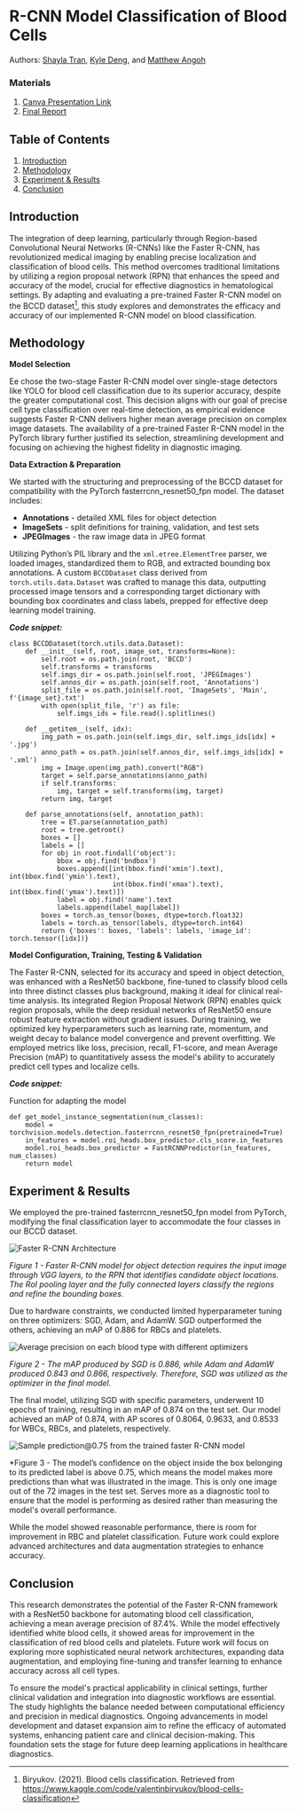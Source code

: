 # R-CNN Model Classification of Blood Cells
Authors: [Shayla Tran](https://github.com/shaytran), [Kyle Deng](https://github.com/kt1720), and [Matthew Angoh](https://github.com/mattangoh)

### Materials
1. [Canva Presentation Link](https://www.canva.com/design/DAGCEbQBBcA/PAIfLsvr-iG_aeB65WWUzA/edit?utm_content=DAGCEbQBBcA&utm_campaign=designshare&utm_medium=link2&utm_source=sharebutton)
2. [Final Report](https://docs.google.com/document/d/1iAYaF60E2SaE3Sui7MzJriaIPZJeps9ty-6np5Zf-nQ/edit?usp=sharing)

## Table of Contents
1. [Introduction](#introduction)
2. [Methodology](#methodology)
3. [Experiment & Results](#experiment--results)
4. [Conclusion](#conclusion)

## Introduction
The integration of deep learning, particularly through Region-based Convolutional Neural Networks (R-CNNs) like the Faster R-CNN, has revolutionized medical imaging by enabling precise localization and classification of blood cells. This method overcomes traditional limitations by utilizing a region proposal network (RPN) that enhances the speed and accuracy of the model, crucial for effective diagnostics in hematological settings. By adapting and evaluating a pre-trained Faster R-CNN model on the BCCD dataset[^1], this study explores and demonstrates the efficacy and accuracy of our implemented R-CNN model on blood classification.

## Methodology
**Model Selection**

Ee chose the two-stage Faster R-CNN model over single-stage detectors like YOLO for blood cell classification due to its superior accuracy, despite the greater computational cost. This decision aligns with our goal of precise cell type classification over real-time detection, as empirical evidence suggests Faster R-CNN delivers higher mean average precision on complex image datasets. The availability of a pre-trained Faster R-CNN model in the PyTorch library further justified its selection, streamlining development and focusing on achieving the highest fidelity in diagnostic imaging.

**Data Extraction & Preparation**

We started with the structuring and preprocessing of the BCCD dataset for compatibility with the PyTorch fasterrcnn_resnet50_fpn model. The dataset includes:

* __Annotations__ - detailed XML files for object detection
* __ImageSets__ - split definitions for training, validation, and test sets
* __JPEGImages__ - the raw image data in JPEG format

Utilizing Python’s PIL library and the `xml.etree.ElementTree` parser, we loaded images, standardized them to RGB, and extracted bounding box annotations. A custom `BCCDDataset` class derived from `torch.utils.data.Dataset` was crafted to manage this data, outputting processed image tensors and a corresponding target dictionary with bounding box coordinates and class labels, prepped for effective deep learning model training.

***Code snippet:***
```
class BCCDDataset(torch.utils.data.Dataset):
    def __init__(self, root, image_set, transforms=None):
        self.root = os.path.join(root, 'BCCD')
        self.transforms = transforms
        self.imgs_dir = os.path.join(self.root, 'JPEGImages')
        self.annos_dir = os.path.join(self.root, 'Annotations')
        split_file = os.path.join(self.root, 'ImageSets', 'Main', f'{image_set}.txt')
        with open(split_file, 'r') as file:
            self.imgs_ids = file.read().splitlines()

    def __getitem__(self, idx):
        img_path = os.path.join(self.imgs_dir, self.imgs_ids[idx] + '.jpg')
        anno_path = os.path.join(self.annos_dir, self.imgs_ids[idx] + '.xml')
        img = Image.open(img_path).convert("RGB")
        target = self.parse_annotations(anno_path)
        if self.transforms:
            img, target = self.transforms(img, target)
        return img, target

    def parse_annotations(self, annotation_path):
        tree = ET.parse(annotation_path)
        root = tree.getroot()
        boxes = []
        labels = []
        for obj in root.findall('object'):
            bbox = obj.find('bndbox')
            boxes.append([int(bbox.find('xmin').text), int(bbox.find('ymin').text),
                          int(bbox.find('xmax').text), int(bbox.find('ymax').text)])
            label = obj.find('name').text
            labels.append(label_map[label])
        boxes = torch.as_tensor(boxes, dtype=torch.float32)
        labels = torch.as_tensor(labels, dtype=torch.int64)
        return {'boxes': boxes, 'labels': labels, 'image_id': torch.tensor([idx])}
```

**Model Configuration, Training, Testing & Validation**

The Faster R-CNN, selected for its accuracy and speed in object detection, was enhanced with a ResNet50 backbone, fine-tuned to classify blood cells into three distinct classes plus background, making it ideal for clinical real-time analysis. Its integrated Region Proposal Network (RPN) enables quick region proposals, while the deep residual networks of ResNet50 ensure robust feature extraction without gradient issues. During training, we optimized key hyperparameters such as learning rate, momentum, and weight decay to balance model convergence and prevent overfitting. We employed metrics like loss, precision, recall, F1-score, and mean Average Precision (mAP) to quantitatively assess the model's ability to accurately predict cell types and localize cells. 

***Code snippet:***

Function for adapting the model
```
def get_model_instance_segmentation(num_classes):
    model = torchvision.models.detection.fasterrcnn_resnet50_fpn(pretrained=True)
    in_features = model.roi_heads.box_predictor.cls_score.in_features
    model.roi_heads.box_predictor = FastRCNNPredictor(in_features, num_classes)
    return model
```

## Experiment & Results
We employed the pre-trained fasterrcnn_resnet50_fpn model from PyTorch, modifying the final classification layer to accommodate the four classes in our BCCD dataset. 

![Faster R-CNN Architecture](img/faster_rcnn.png)

*Figure 1 - Faster R-CNN model for object detection requires the input image through VGG layers, to the RPN that identifies candidate object locations. The RoI pooling layer and the fully connected layers classify the regions and refine the bounding boxes.*

Due to hardware constraints, we conducted limited hyperparameter tuning on three optimizers: SGD, Adam, and AdamW. SGD outperformed the others, achieving an mAP of 0.886 for RBCs and platelets.

![Average precision on each blood type with different optimizers](img/bar.png)

*Figure 2 - The mAP produced by SGD is 0.886, while Adam and AdamW produced 0.843 and 0.866, respectively. Therefore, SGD was utilized as the optimizer in the final model.*

The final model, utilizing SGD with specific parameters, underwent 10 epochs of training, resulting in an mAP of 0.874 on the test set. Our model achieved an mAP of 0.874, with AP scores of 0.8064, 0.9633, and 0.8533 for WBCs, RBCs, and platelets, respectively.

![Sample prediction@0.75 from the trained faster R-CNN model](img/cells.png)

*Figure 3 - The model’s confidence on the object inside the box belonging to its predicted label is above 0.75, which means the model makes more predictions than what was illustrated in the image. This is only one image out of the 72 images in the test set. Serves more as a diagnostic tool to ensure that the model is performing as desired rather than measuring the model's overall performance.

While the model showed reasonable performance, there is room for improvement in RBC and platelet classification. Future work could explore advanced architectures and data augmentation strategies to enhance accuracy.

## Conclusion
This research demonstrates the potential of the Faster R-CNN framework with a ResNet50 backbone for automating blood cell classification, achieving a mean average precision of 87.4%. While the model effectively identified white blood cells, it showed areas for improvement in the classification of red blood cells and platelets. Future work will focus on exploring more sophisticated neural network architectures, expanding data augmentation, and employing fine-tuning and transfer learning to enhance accuracy across all cell types.

To ensure the model's practical applicability in clinical settings, further clinical validation and integration into diagnostic workflows are essential. The study highlights the balance needed between computational efficiency and precision in medical diagnostics. Ongoing advancements in model development and dataset expansion aim to refine the efficacy of automated systems, enhancing patient care and clinical decision-making. This foundation sets the stage for future deep learning applications in healthcare diagnostics.

[^1]: Biryukov. (2021). Blood cells classification. Retrieved from https://www.kaggle.com/code/valentinbiryukov/blood-cells-classification 
